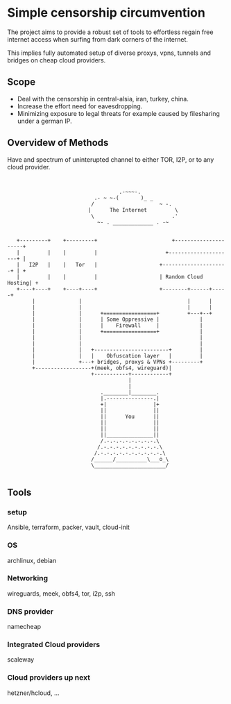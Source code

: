 # Simple censorship circumvention

The project aims to provide a robust set of tools to effortless regain free internet access when surfing from dark corners of the internet.

This implies fully automated setup of diverse proxys, vpns, tunnels and bridges on cheap cloud providers.


## Scope
* Deal with the censorship in central-alsia, iran, turkey, china.
* Increase the effort need for eavesdropping.
* Minimizing exposure to legal threats for example caused by filesharing under a german IP.



## Overvidew of Methods

Have and spectrum of uninterupted channel to either TOR, I2P, or to any cloud provider.
```


                                    .-~~~-.
                            .- ~ ~-(       )_ _
                           /                     ~ -.
                          |      The Internet         \
                           \                         .'
                             ~- . _____________ . -~


   +---------+    +---------+                        +---------------------+
   |         |    |         |                      +---------------------+ |
   |   I2P   |    |   Tor   |                    +---------------------+ | +
   |         |    |         |                    | Random Cloud Hosting| +
   +----+----+    +----+----+                    +--------+------+-----+
        |              |                                  |      |
        |              |                                  |      |
        |              |      +=================+         +---+--+
        |              |      | Some Oppressive |             |
        |              |      |    Firewall     |             |
        |              |      +=================+             |
        |              |                                      | 
        |              |                                      |
        |              |   +------------------------+         |
        |              |   |    Obfuscation layer   |         |
        |              +---+ bridges, proxys & VPNs +---------+
        +------------------+(meek, obfs4, wireguard)|
                           +-----------+------------+
                                       |
                                       |
                              .________|________.
                              |.---------------.|
                              +|               |+
                              ||               ||
                              ||      You      ||
                              ||               ||
                              ||               ||
                              ||_______________||
                              /.-.-.-.-.-.-.-.-.\
                             /.-.-.-.-.-.-.-.-.-.\
                            /.-.-.-.-.-.-.-.-.-.-.\
                           /______/__________\___o_\
                           \_______________________/


```


## Tools
### setup
Ansible, terraform, packer, vault, cloud-init


### OS
archlinux, debian


### Networking
wireguards, meek, obfs4, tor, i2p, ssh


### DNS provider
namecheap


### Integrated Cloud providers
scaleway


### Cloud providers up next
hetzner/hcloud, ...

